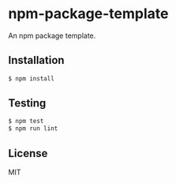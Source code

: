 # npm-package-template

An npm package template.

## Installation

```sh
$ npm install
```

## Testing

```sh
$ npm test
$ npm run lint
```

## License

MIT
